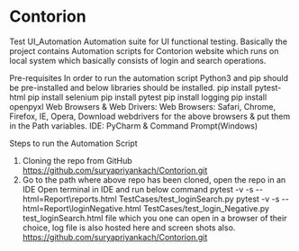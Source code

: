 # Contorion
Test
UI_Automation
Automation suite for UI functional testing.
Basically the project contains Automation scripts for Contorion website which runs on local system which basically consists of login and search operations.

Pre-requisites
In order to run the automation script Python3 and pip should be pre-installed and below libraries should be installed. pip install pytest-html pip install selenium pip install pytest pip install logging  pip install openpyxl
Web Browsers & Web Drivers: Web Browsers: Safari, Chrome, Firefox, IE, Opera, Download webdrivers for the above browsers & put them in the Path variables.
IDE: PyCharm & Command Prompt(Windows)

Steps to run the Automation Script
1.	Cloning the repo from GitHub
https://github.com/suryapriyankach/Contorion.git
2.	Go to the path where above repo has been cloned, open the repo in an IDE Open terminal in IDE and run below command
pytest -v -s --html=Report\reports.html TestCases/test_loginSearch.py
pytest -v -s --html=Report\loginNegative.html TestCases/test_login_Negative.py
test_loginSearch.html file which you one can open in a browser of their choice, log file is also hosted here and screen shots also.
https://github.com/suryapriyankach/Contorion.git
